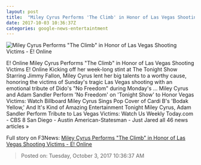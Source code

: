 ```yaml
---
layout: post
title:  "Miley Cyrus Performs 'The Climb' in Honor of Las Vegas Shooting Victims - E! Online"
date: 2017-10-03 10:36:37Z
categories: google-news-entertaintment
---
```


![Miley Cyrus Performs "The Climb" in Honor of Las Vegas Shooting Victims - E! Online](http://akns-images.eonline.com/eol_images/Entire_Site/201792/rs_600x600-171002204423-600-miley-cyrus-mv-10217.jpg?downsize=450:*&crop=450:350;left,top)

E! Online Miley Cyrus Performs "The Climb" in Honor of Las Vegas Shooting Victims E! Online Kicking off her week-long stint at The Tonight Show Starring Jimmy Fallon, Miley Cyrus lent her big talents to a worthy cause, honoring the victims of Sunday's tragic Las Vegas shooting with an emotional tribute of Dido's "No Freedom" during Monday's ... Miley Cyrus and Adam Sandler Perform 'No Freedom' on 'Tonight Show' to Honor Vegas Victims: Watch Billboard Miley Cyrus Sings Pop Cover of Cardi B's 'Bodak Yellow,' And It's Kind of Amazing Entertainment Tonight Miley Cyrus, Adam Sandler Perform Tribute to Las Vegas Victims: Watch Us Weekly Today.com - CBS 8 San Diego - Austin American-Statesman - Just Jared all 46 news articles »


Full story on F3News: [Miley Cyrus Performs "The Climb" in Honor of Las Vegas Shooting Victims - E! Online](http://www.f3nws.com/n/fVcxBJ)

> Posted on: Tuesday, October 3, 2017 10:36:37 AM
